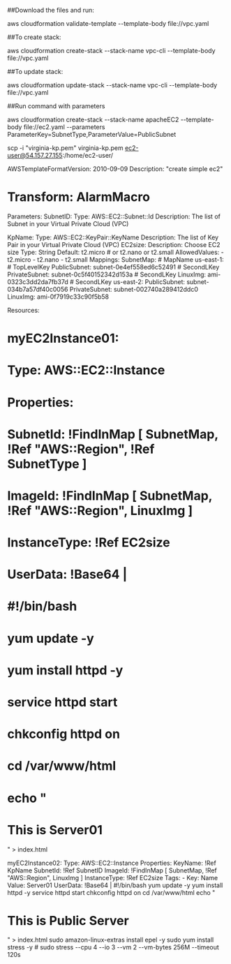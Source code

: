 ##Download the files and run:

aws cloudformation validate-template --template-body file://vpc.yaml


##To create stack:

aws cloudformation create-stack --stack-name vpc-cli --template-body file://vpc.yaml

##To update stack:

aws cloudformation update-stack --stack-name vpc-cli --template-body file://vpc.yaml

##Run command with parameters

aws cloudformation create-stack --stack-name apacheEC2 --template-body file://ec2.yaml --parameters  ParameterKey=SubnetType,ParameterValue=PublicSubnet

scp  -i "virginia-kp.pem" virginia-kp.pem  ec2-user@54.157.27.155:/home/ec2-user/







AWSTemplateFormatVersion: 2010-09-09
Description: "create simple ec2"
# Transform: AlarmMacro
Parameters:
  SubnetID:
    Type: AWS::EC2::Subnet::Id
    Description: The list of Subnet in your Virtual Private Cloud (VPC)
  
  KpName:
    Type: AWS::EC2::KeyPair::KeyName
    Description: The list of Key Pair in your Virtual Private Cloud (VPC)
  EC2size:
    Description: Choose EC2 size
    Type: String
    Default: t2.micro # or t2.nano or t2.small
    AllowedValues:
      - t2.micro
      - t2.nano 
      - t2.small
Mappings:
  SubnetMap: # MapName
    us-east-1: # TopLevelKey
      PublicSubnet:  subnet-0e4ef558ed6c52491 # SecondLKey 
      PrivateSubnet: subnet-0c5f40152342d153a # SecondLKey
      LinuxImg: ami-0323c3dd2da7fb37d  # SecondLKey
    us-east-2:
      PublicSubnet:  subnet-034b7a57df40c0056 
      PrivateSubnet: subnet-002740a289412ddc0  
      LinuxImg:  ami-0f7919c33c90f5b58 
      
  
Resources:
  # myEC2Instance01:
  #   Type: AWS::EC2::Instance
  #   Properties:
  #     SubnetId: !FindInMap [ SubnetMap, !Ref "AWS::Region", !Ref SubnetType ]  
  #     ImageId:  !FindInMap [ SubnetMap, !Ref "AWS::Region", LinuxImg ] 
  #     InstanceType: !Ref EC2size
  #     UserData: !Base64 |
  #       #!/bin/bash
  #       yum update -y
  #       yum install httpd -y
  #       service httpd start
  #       chkconfig httpd on
  #       cd /var/www/html
  #       echo "<html><h1>This is Server01</h1></html>" > index.html
  myEC2Instance02:
    Type: AWS::EC2::Instance
    Properties:
      KeyName: !Ref KpName
      SubnetId: !Ref SubnetID 
      ImageId:  !FindInMap [ SubnetMap, !Ref "AWS::Region", LinuxImg ] 
      InstanceType: !Ref EC2size
      Tags:
          - Key: Name
            Value: Server01
      UserData: !Base64 |
        #!/bin/bash
        yum update -y
        yum install httpd -y
        service httpd start
        chkconfig httpd on
        cd /var/www/html
        echo "<html><h1>This is Public Server</h1></html>" > index.html
        sudo amazon-linux-extras install epel -y
        sudo yum install stress -y
        # sudo stress --cpu 4 --io 3 --vm 2 --vm-bytes 256M --timeout 120s